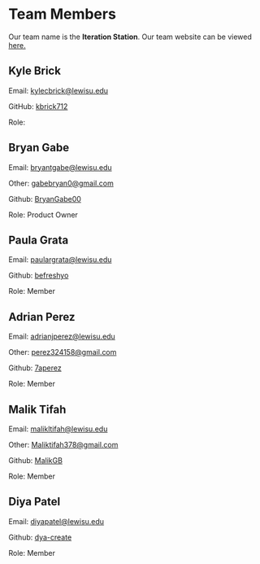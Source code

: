 # Team Members

Our team name is the  **Iteration Station**.  Our team website can be viewed [here.](https://witty-meadow-055b73d10.1.azurestaticapps.net/)

## Kyle Brick

Email:  kylecbrick@lewisu.edu

GitHub: [kbrick712](https://github.com/kbrick712)

Role: 

## Bryan Gabe

Email: bryantgabe@lewisu.edu

Other: gabebryan0@gmail.com

Github: [BryanGabe00](https://github.com/BryanGabe00)

Role: Product Owner

## Paula Grata

Email: paulargrata@lewisu.edu

Github: [befreshyo](https://github.com/befreshyo)

Role: Member

## Adrian Perez

Email: adrianjperez@lewisu.edu

Other: perez324158@gmail.com

Github: [7aperez](https://github.com/7pereza)

Role: Member

## Malik Tifah

Email: malikltifah@lewisu.edu

Other: Maliktifah378@gmail.com

Github: [MalikGB](https://github.com/MalikGB)

Role: Member

## Diya Patel
Email: diyapatel@lewisu.edu

Github: [dya-create](https://github.com/dya-create)

Role: Member


